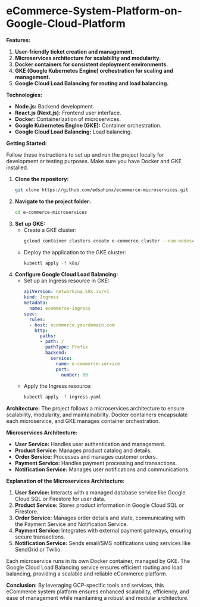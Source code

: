 # eCommerce-System-Platform-on-Google-Cloud-Platform

**Features:**
1. **User-friendly ticket creation and management.**
2. **Microservices architecture for scalability and modularity.**
3. **Docker containers for consistent deployment environments.**
4. **GKE (Google Kubernetes Engine) orchestration for scaling and management.**
5. **Google Cloud Load Balancing for routing and load balancing.**

**Technologies:**
- **Node.js:** Backend development.
- **React.js (Next.js):** Frontend user interface.
- **Docker:** Containerization of microservices.
- **Google Kubernetes Engine (GKE):** Container orchestration.
- **Google Cloud Load Balancing:** Load balancing.

**Getting Started:**

Follow these instructions to set up and run the project locally for development or testing purposes. Make sure you have Docker and GKE installed.

1. **Clone the repository:**
   ```bash
   git clone https://github.com/edsphinx/ecommerce-microservices.git
   ```
2. **Navigate to the project folder:**
   ```bash
   cd e-commerce-microservices
   ```
3. **Set up GKE:**
   - Create a GKE cluster:
     ```bash
     gcloud container clusters create e-commerce-cluster --num-nodes=3
     ```
   - Deploy the application to the GKE cluster:
     ```bash
     kubectl apply -f k8s/
     ```
4. **Configure Google Cloud Load Balancing:**
   - Set up an Ingress resource in GKE:
     ```yaml
     apiVersion: networking.k8s.io/v1
     kind: Ingress
     metadata:
       name: ecommerce-ingress
     spec:
       rules:
       - host: ecommerce.yourdomain.com
         http:
           paths:
           - path: /
             pathType: Prefix
             backend:
               service:
                 name: e-commerce-service
                 port:
                   number: 80
     ```
   - Apply the Ingress resource:
     ```bash
     kubectl apply -f ingress.yaml
     ```

**Architecture:**
The project follows a microservices architecture to ensure scalability, modularity, and maintainability. Docker containers encapsulate each microservice, and GKE manages container orchestration.

**Microservices Architecture:**
- **User Service:** Handles user authentication and management.
- **Product Service:** Manages product catalog and details.
- **Order Service:** Processes and manages customer orders.
- **Payment Service:** Handles payment processing and transactions.
- **Notification Service:** Manages user notifications and communications.

**Explanation of the Microservices Architecture:**
1. **User Service:** Interacts with a managed database service like Google Cloud SQL or Firestore for user data.
2. **Product Service:** Stores product information in Google Cloud SQL or Firestore.
3. **Order Service:** Manages order details and state, communicating with the Payment Service and Notification Service.
4. **Payment Service:** Integrates with external payment gateways, ensuring secure transactions.
5. **Notification Service:** Sends email/SMS notifications using services like SendGrid or Twilio.

Each microservice runs in its own Docker container, managed by GKE. The Google Cloud Load Balancing service ensures efficient routing and load balancing, providing a scalable and reliable eCommerce platform.

**Conclusion:**
By leveraging GCP-specific tools and services, this eCommerce system platform ensures enhanced scalability, efficiency, and ease of management while maintaining a robust and modular architecture.


